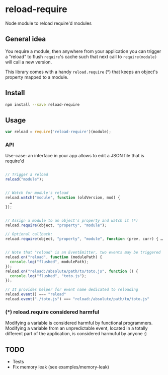 # reload-require

Node module to reload require'd modules

## General idea

You require a module, then anywhere from your application you can trigger a "reload" to flush `require`'s cache such that next call to `require(module)` will call a new version.

This library comes with a handy `reload.require` (*) that keeps an object's property mapped to a module.

## Install

```sh
npm install --save reload-require
```

## Usage

```js
var reload = require('reload-require')(module);
```

### API

Use-case: an interface in your app allows to edit a JSON file that is require'd

```js

// Trigger a reload
reload("module");


// Watch for module's reload
reload.watch("module", function (oldVersion, mod) {
  …
});


// Assign a module to an object's property and watch it (*)
reload.require(object, "property", "module");

// Optional callback:
reload.require(object, "property", "module", function (prev, curr) { … });


// Note that "reload" is an EventEmitter, two events may be triggered
reload.on("reload", function (modulePath) {
  console.log("flushed", modulePath);
});
reload.on("reload:/absolute/path/to/toto.js", function () {
  console.log("flushed", "toto.js");
});

// It provides helper for event name dedicated to reloading
reload.event() === "reload"
reload.event("./toto.js") === "reload:/absolute/path/to/toto.js"
```

### (*) reload.require considered harmful

Modifying a variable is considered harmful by functional programmers. Modifying a variable from an unpredictable event, located in a totally different part of the application, is considered harmuful by anyone :)


## TODO

* Tests
* Fix memory leak (see examples/memory-leak)
